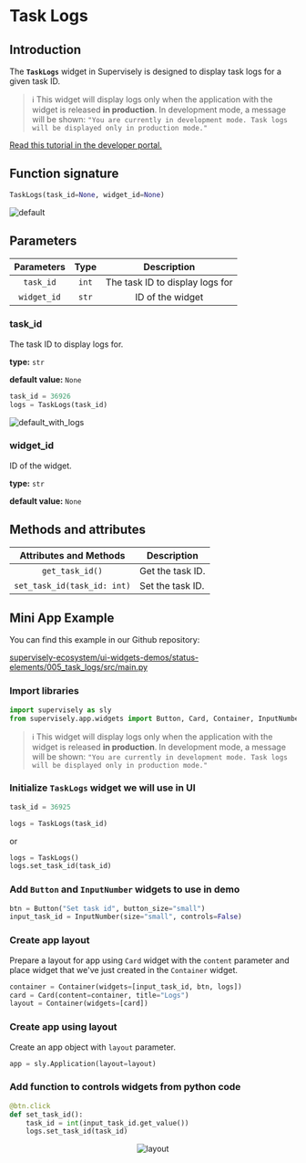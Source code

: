 # Task Logs

## Introduction

The **`TaskLogs`** widget in Supervisely is designed to display task logs for a given task ID.

 > ℹ️ This widget will display logs only when the application with the widget is released **in production**.
 > In development mode, a message will be shown: `"You are currently in development mode. Task logs will be displayed only in production mode."`

[Read this tutorial in the developer portal.](https://developer.supervise.ly/app-development/widgets/status-elements/tasklogs)

## Function signature

```python
TaskLogs(task_id=None, widget_id=None)
```

![default](https://github.com/supervisely-ecosystem/ui-widgets-demos/assets/79905215/619dfbce-8ac6-44ec-b52a-15f675e74dfa)

## Parameters

| Parameters  | Type  |           Description           |
| :---------: | :---: | :-----------------------------: |
|  `task_id`  | `int` | The task ID to display logs for |
| `widget_id` | `str` |        ID of the widget         |

### task_id

The task ID to display logs for.

**type:** `str`

**default value:** `None`

```python
task_id = 36926
logs = TaskLogs(task_id)
```

![default_with_logs](https://github.com/supervisely-ecosystem/ui-widgets-demos/assets/79905215/2a616b26-af64-4608-8fc3-6ff5476cda7c)


### widget_id

ID of the widget.

**type:** `str`

**default value:** `None`

## Methods and attributes

|   Attributes and Methods    | Description      |
| :-------------------------: | ---------------- |
|       `get_task_id()`       | Get the task ID. |
| `set_task_id(task_id: int)` | Set the task ID. |

## Mini App Example

You can find this example in our Github repository:

[supervisely-ecosystem/ui-widgets-demos/status-elements/005_task_logs/src/main.py](https://github.com/supervisely-ecosystem/ui-widgets-demos/blob/master/status-elements/005_task_logs/src/main.py)

### Import libraries

```python
import supervisely as sly
from supervisely.app.widgets import Button, Card, Container, InputNumber, TaskLogs
```

 > ℹ️ This widget will display logs only when the application with the widget is released **in production**.
 > In development mode, a message will be shown: `"You are currently in development mode. Task logs will be displayed only in production mode."`

### Initialize `TaskLogs` widget we will use in UI

```python
task_id = 36925

logs = TaskLogs(task_id)
```

or

```python
logs = TaskLogs()
logs.set_task_id(task_id)
```

### Add `Button` and `InputNumber` widgets to use in demo

```python
btn = Button("Set task id", button_size="small")
input_task_id = InputNumber(size="small", controls=False)
```

### Create app layout

Prepare a layout for app using `Card` widget with the `content` parameter and place widget that we've just created in the `Container` widget.

```python
container = Container(widgets=[input_task_id, btn, logs])
card = Card(content=container, title="Logs")
layout = Container(widgets=[card])
```

### Create app using layout

Create an app object with `layout` parameter.

```python
app = sly.Application(layout=layout)
```

### Add function to controls widgets from python code

```python
@btn.click
def set_task_id():
    task_id = int(input_task_id.get_value())
    logs.set_task_id(task_id)
```

<p align="center">
  <img src="https://github.com/supervisely-ecosystem/ui-widgets-demos/assets/79905215/d3b88741-736d-458c-8c0a-cdd3613bc10a" alt="layout" />
</p>
